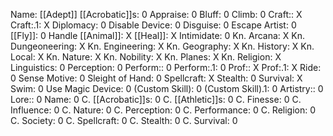 Name: [[Adept]]
[[Acrobatic]]s: 0
Appraise: 0
Bluff: 0
Climb: 0
Craft:: X
Craft:.1: X
Diplomacy: 0
Disable Device: 0
Disguise: 0
Escape Artist: 0
[[Fly]]: 0
Handle [[Animal]]: X
[[Heal]]: X
Intimidate: 0
Kn. Arcana: X
Kn. Dungeoneering: X
Kn. Engineering: X
Kn. Geography: X
Kn. History: X
Kn. Local: X
Kn. Nature: X
Kn. Nobility: X
Kn. Planes: X
Kn. Religion: X
Linguistics: 0
Perception: 0
Perform:: 0
Perform:.1: 0
Prof:: X
Prof:.1: X
Ride: 0
Sense Motive: 0
Sleight of Hand: 0
Spellcraft: X
Stealth: 0
Survival: X
Swim: 0
Use Magic Device: 0
(Custom Skill): 0
(Custom Skill).1: 0
Artistry:: 0
Lore:: 0
Name: 0
C. [[Acrobatic]]s: 0
C. [[Athletic]]s: 0
C. Finesse: 0
C. Influence: 0
C. Nature: 0
C. Perception: 0
C. Performance: 0
C. Religion: 0
C. Society: 0
C. Spellcraft: 0
C. Stealth: 0
C. Survival: 0
